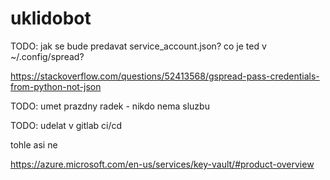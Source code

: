 # uklidobot

TODO: jak se bude predavat service_account.json? co je ted v ~/.config/spread?

https://stackoverflow.com/questions/52413568/gspread-pass-credentials-from-python-not-json

TODO: umet prazdny radek - nikdo nema sluzbu

TODO: udelat v gitlab ci/cd


tohle asi ne

https://azure.microsoft.com/en-us/services/key-vault/#product-overview